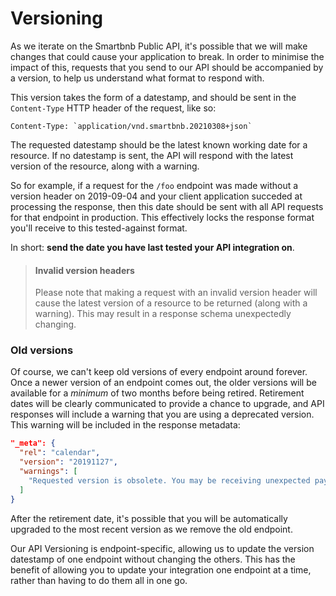 # Versioning

As we iterate on the Smartbnb Public API, it's possible that we will make changes that could cause your application to break. In order to minimise the impact of this, requests that you send to our API should be accompanied by a version, to help us understand what format to respond with.

This version takes the form of a datestamp, and should be sent in the `Content-Type` HTTP header of the request, like so:

```http
Content-Type: `application/vnd.smartbnb.20210308+json`
```

The requested datestamp should be the latest known working date for a resource. If no datestamp is sent, the API will respond with the latest version of the resource, along with a warning.

So for example, if a request for the `/foo` endpoint was made without a version header on 2019-09-04 and your client application succeded at processing the response, then this date should be sent with all API requests for that endpoint in production. This effectively locks the response format you'll receive to this tested-against format.

In short: **send the date you have last tested your API integration on**.

> #### Invalid version headers
> 
> Please note that making a request with an invalid version header will cause the latest version of a resource to be returned (along with a warning). This may result in a response schema unexpectedly changing.

### Old versions

Of course, we can't keep old versions of every endpoint around forever. Once a newer version of an endpoint comes out, the older versions will be available for a *minimum* of two months before being retired. Retirement dates will be clearly communicated to provide a chance to upgrade, and API responses will include a warning that you are using a deprecated version. This warning will be included in the response metadata:

```json
"_meta": {
  "rel": "calendar",
  "version": "20191127",
  "warnings": [
    "Requested version is obsolete. You may be receiving unexpected payloads."
  ]
}
```

After the retirement date, it's possible that you will be automatically upgraded to the most recent version as we remove the old endpoint.

Our API Versioning is endpoint-specific, allowing us to update the version datestamp of one endpoint without changing the others. This has the benefit of allowing you to update your integration one endpoint at a time, rather than having to do them all in one go.
